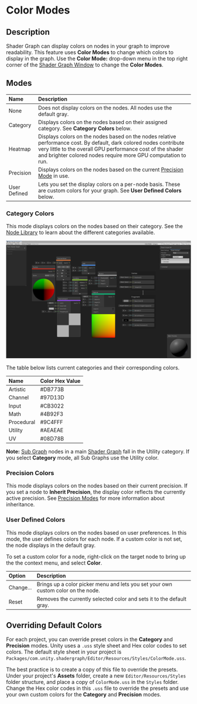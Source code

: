 # Color Modes

## Description

Shader Graph can display colors on nodes in your graph to improve readability. This feature uses **Color Modes** to change which colors to display in the graph. Use the **Color Mode:** drop-down menu in the top right corner of the [Shader Graph Window](Shader-Graph-Window.md) to change the **Color Modes**.

## Modes

| Name         | Description |
|:-------------|:------------|
| None         | Does not display colors on the nodes. All nodes use the default gray. |
| Category     | Displays colors on the nodes based on their assigned category. See **Category Colors** below. |
| Heatmap      | Displays colors on the nodes based on the nodes relative performance cost. By default, dark colored nodes contribute very little to the overall GPU performance cost of the shader and brighter colored nodes require more GPU computation to run. |
| Precision    | Displays colors on the nodes based on the current [Precision Mode](Precision-Modes.md) in use. |
| User Defined | Lets you set the display colors on a per-node basis. These are custom colors for your graph. See **User Defined Colors** below. |

### Category Colors

This mode displays colors on the nodes based on their category. See the [Node Library](Node-Library.md) to learn about the different categories available.

![A screenshot of Unity's Shader Graph in Category Color Mode, where each node is color-coded based on its function. Artistic nodes appear in orange, #DB773B, channel-related nodes in green, #97D13D, input nodes in red, #CB3022, math operations in blue, #4B92F3, procedural elements in purple, #9C4FFF, utility nodes in gray, #AEAEAE, and UV-related nodes in teal, #08D78B.](images/Color-Mode-Category.png)

The table below lists current categories and their corresponding colors.

| Name       | Color Hex Value |
|:-----------|:----------------|
| Artistic   | #DB773B         |
| Channel    | #97D13D         |
| Input      | #CB3022         |
| Math       | #4B92F3         |
| Procedural | #9C4FFF         |
| Utility    | #AEAEAE         |
| UV         | #08D78B         |

**Note:** [Sub Graph](Sub-Graph.md) nodes in a main [Shader Graph](index.md) fall in the Utility category. If you select **Category** mode, all Sub Graphs use the Utility color.

### Precision Colors

This mode displays colors on the nodes based on their current precision. If you set a node to **Inherit Precision**, the display color reflects the currently active precision. See [Precision Modes](Precision-Modes.md) for more information about inheritance.

### User Defined Colors

This mode displays colors on the nodes based on user preferences. In this mode, the user defines colors for each node. If a custom color is not set, the node displays in the default gray.

To set a custom color for a node, right-click on the target node to bring up the the context menu, and select **Color**.

| Option    | Description |
|:-------   |:------------|
| Change... |Brings up a color picker menu and lets you set your own custom color on the node. |
| Reset     | Removes the currently selected color and sets it to the default gray. |


## Overriding Default Colors

For each project, you can override preset colors in the **Category** and **Precision** modes. Unity uses a `.uss` style sheet and Hex color codes to set colors. The default style sheet in your project is  `Packages/com.unity.shadergraph/Editor/Resources/Styles/ColorMode.uss`.

The best practice is to create a copy of this file to override the presets. Under your project's **Assets** folder, create a new `Editor/Resources/Styles` folder structure, and place a copy of `ColorMode.uss` in the `Styles` folder. Change the Hex color codes in this `.uss` file to override the presets and use your own custom colors for the **Category** and **Precision** modes.

